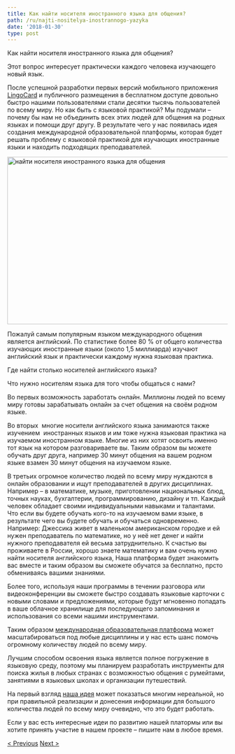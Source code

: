 ```yaml
---
title: Как найти носителя иностранного языка для общения?
path: /ru/najti-nositelya-inostrannogo-yazyka
date: '2018-01-30'
type: post
---
```


Как найти носителя иностранного языка для общения?

Этот вопрос интересует практически каждого человека изучающего новый язык.

После успешной разработки первых версий мобильного приложения <a href="https://lingocard.com" target="_blank" rel="noopener">LingoCard</a> и публичного размещения в бесплатном доступе довольно быстро нашими пользователями стали десятки тысячь пользователей по всему миру. Но как быть с языковой практикой? Мы подумали – почему бы нам не объединить всех этих людей для общения на родных языках и помощи друг другу. В результате чего у нас появилась идея создания международной образовательной платформы, которая будет решать проблему с языковой практикой для изучающих иностранные языки и находить подходящих преподавателей.

<img class="aligncenter wp-image-78 size-full" src="../images/platform/social-network.jpg" alt="найти носителя иностранного языка для общения" width="628" height="383" />

Пожалуй самым популярным языком международного общения является английский. По статистике более 80 % от общего количества изучающих иностранные языки (около 1,5 миллиарда) изучают английский язык и практически каждому нужна языковая практика.

Где найти столько носителей английского языка?

Что нужно носителям языка для того чтобы общаться с нами?

Во первых возможность заработать онлайн. Миллионы людей по всему миру готовы зарабатывать онлайн за счет общения на своём родном языке.

Во вторых  многие носители английского языка занимаются также изучением  иностранных языков и им тоже нужна языковая практика на изучаемом иностранном языке. Многие из них хотят освоить именно тот язык на котором разговариваете вы. Таким образом вы можете обучать друг друга, например 30 минут общения на вашем родном языке взамен 30 минут общения на изучаемом языке.

В третьих огромное количество людей по всему миру нуждаются в онлайн образовании и ищут преподавателей в других дисциплинах. Например – в математике, музыке, приготовлении национальных блюд, точных науках, бухгалтерии, программированию, дизайну и тп. Каждый человек обладает своими индивидуальными навыками и талантами. Что если вы будете обучать кого-то на изучаемом вами языке, в результате чего вы будете обучать и обучаться одновременно. Например: Джессика живет в маленьком американском городке и ей нужен преподаватель по математике, но у неё нет денег и найти нужного преподавателя ей весьма затруднительно. К счастью вы проживаете в России, хорошо знаете математику и вам очень нужно найти носителя английского языка, Наша платформа будет знакомить вас вместе и таким образом вы сможете обучатся за бесплатно, прсто обмениваясь вашими знаниями.

Более того, используя наши программы в течении разговора или видеоконференции вы сможете быстро создавать языковые карточки с новыми словами и предложениями, которые будут мгновенно попадать в ваше облачное хранилище для последующего запоминания и использования со всеми нашими инструментами.

Таким образом <a href="https://lingocard.com" target="_blank" rel="noopener">международная образовательная платформа</a> может масштабироваться под любые дисциплины и у нас есть шанс помочь огромному количеству людей по всему миру.

Лучшим способом освоения языка является полное погружение в языковую среду, поэтому мы планируем разработать инструменты для поиска жилья в любых странах с возможностью общения с румейтами, занятиями в языковых школах и организации путешествий.

На первый взгляд <a href="http://lingocard.org" target="_blank" rel="noopener">наша идея</a> может показаться многим нереальной, но при правильной реализации и донесения информации для большого количества людей по всему миру очевидно, что это будет работать.

Если у вас есть интересные идеи по развитию нашей платормы или вы хотите принять участие в нашем проекте – пишите нам в любое время.

<a href="/ru/bystro-viuchit-angliyskiy-yazyk">< Previous</a> <a href="/ru/yazykovye-kartochki">Next ></a>